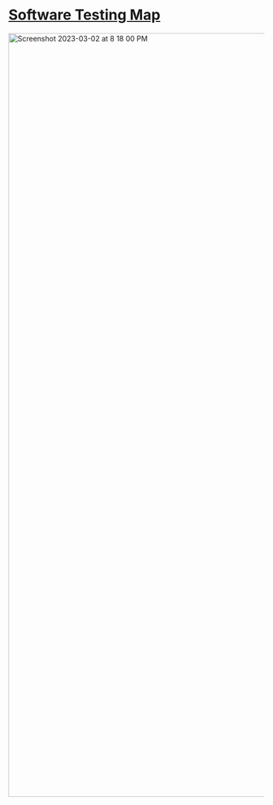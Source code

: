 # [Software Testing Map](http://thetestingmap.org/)
<img width="1501" alt="Screenshot 2023-03-02 at 8 18 00 PM" src="https://user-images.githubusercontent.com/70295997/222630448-90345d76-839d-4687-8fb9-8721cb0c6856.png">
